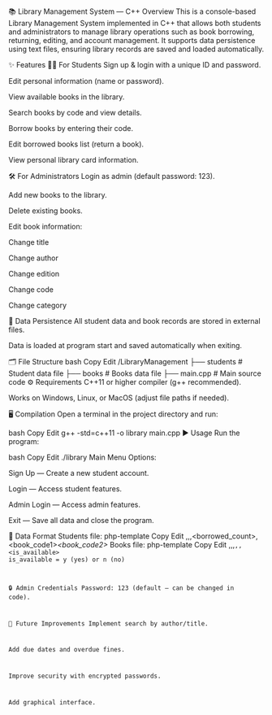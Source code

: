 📚 Library Management System — C++
Overview
This is a console-based Library Management System implemented in C++ that allows both students and administrators to manage library operations such as book borrowing, returning, editing, and account management.
It supports data persistence using text files, ensuring library records are saved and loaded automatically.

✨ Features
👨‍🎓 For Students
Sign up & login with a unique ID and password.

Edit personal information (name or password).

View available books in the library.

Search books by code and view details.

Borrow books by entering their code.

Edit borrowed books list (return a book).

View personal library card information.

🛠 For Administrators
Login as admin (default password: 123).

Add new books to the library.

Delete existing books.

Edit book information:

Change title

Change author

Change edition

Change code

Change category

📂 Data Persistence
All student data and book records are stored in external files.

Data is loaded at program start and saved automatically when exiting.

🗂 File Structure
bash
Copy
Edit
/LibraryManagement
 ├── students              # Student data file
 ├── books                 # Books data file
 ├── main.cpp              # Main source code
⚙️ Requirements
C++11 or higher compiler (g++ recommended).

Works on Windows, Linux, or MacOS (adjust file paths if needed).

🖥 Compilation
Open a terminal in the project directory and run:

bash
Copy
Edit
g++ -std=c++11 -o library main.cpp
▶️ Usage
Run the program:

bash
Copy
Edit
./library
Main Menu Options:

Sign Up — Create a new student account.

Login — Access student features.

Admin Login — Access admin features.

Exit — Save all data and close the program.

📌 Data Format
Students file:
php-template
Copy
Edit
<id>,<name>,<password>,<borrowed_count>,<book_code1>*<book_code2>*
Books file:
php-template
Copy
Edit
<name>,<author>,<category>,<code>,<edition>,<is_available>
is_available = y (yes) or n (no)

🔒 Admin Credentials
Password: 123 (default — can be changed in code).

🚀 Future Improvements
Implement search by author/title.

Add due dates and overdue fines.

Improve security with encrypted passwords.

Add graphical interface.
